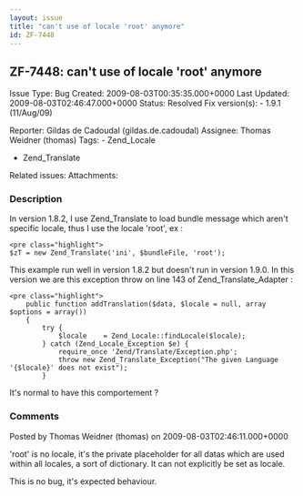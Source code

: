 ```yaml
---
layout: issue
title: "can't use of locale 'root' anymore"
id: ZF-7448
---
```


ZF-7448: can't use of locale 'root' anymore
-------------------------------------------

 Issue Type: Bug Created: 2009-08-03T00:35:35.000+0000 Last Updated: 2009-08-03T02:46:47.000+0000 Status: Resolved Fix version(s): - 1.9.1 (11/Aug/09)
 
 Reporter:  Gildas de Cadoudal (gildas.de.cadoudal)  Assignee:  Thomas Weidner (thomas)  Tags: - Zend\_Locale
- Zend\_Translate
 
 Related issues: 
 Attachments: 
### Description

In version 1.8.2, I use Zend\_Translate to load bundle message which aren't specific locale, thus I use the locale 'root', ex :

 
    <pre class="highlight">
    $zT = new Zend_Translate('ini', $bundleFile, 'root');


This example run well in version 1.8.2 but doesn't run in version 1.9.0. In this version we are this exception throw on line 143 of Zend\_Translate\_Adapter :

 
    <pre class="highlight">
        public function addTranslation($data, $locale = null, array $options = array())
        {
            try {
                $locale    = Zend_Locale::findLocale($locale);
            } catch (Zend_Locale_Exception $e) {
                require_once 'Zend/Translate/Exception.php';
                throw new Zend_Translate_Exception("The given Language '{$locale}' does not exist");
            }


It's normal to have this comportement ?

 

 

### Comments

Posted by Thomas Weidner (thomas) on 2009-08-03T02:46:11.000+0000

'root' is no locale, it's the private placeholder for all datas which are used within all locales, a sort of dictionary. It can not explicitly be set as locale.

This is no bug, it's expected behaviour.

 

 